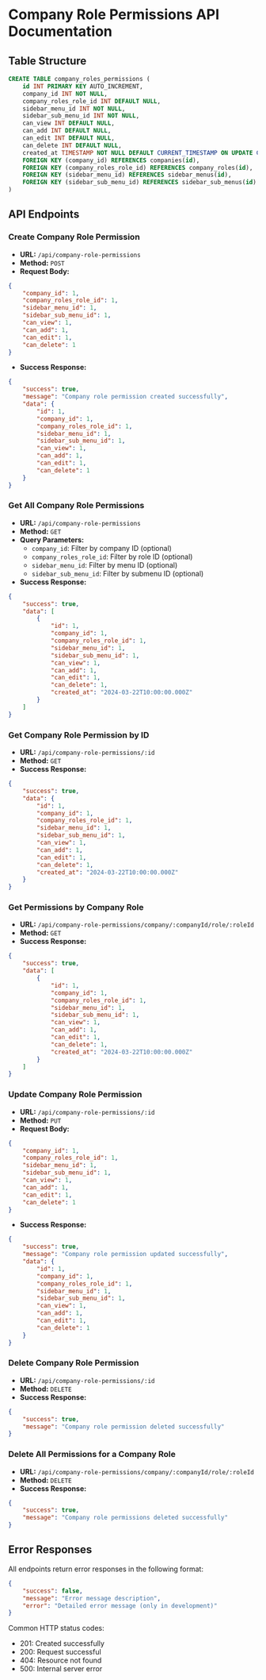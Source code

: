 # Company Role Permissions API Documentation

## Table Structure
```sql
CREATE TABLE company_roles_permissions (
	id INT PRIMARY KEY AUTO_INCREMENT,
	company_id INT NOT NULL,
	company_roles_role_id INT DEFAULT NULL,
	sidebar_menu_id INT NOT NULL,
	sidebar_sub_menu_id INT NOT NULL,
	can_view INT DEFAULT NULL,
	can_add INT DEFAULT NULL,
	can_edit INT DEFAULT NULL,
	can_delete INT DEFAULT NULL,
	created_at TIMESTAMP NOT NULL DEFAULT CURRENT_TIMESTAMP ON UPDATE CURRENT_TIMESTAMP,
	FOREIGN KEY (company_id) REFERENCES companies(id),
	FOREIGN KEY (company_roles_role_id) REFERENCES company_roles(id),
	FOREIGN KEY (sidebar_menu_id) REFERENCES sidebar_menus(id),
	FOREIGN KEY (sidebar_sub_menu_id) REFERENCES sidebar_sub_menus(id)
)
```

## API Endpoints

### Create Company Role Permission
- **URL:** `/api/company-role-permissions`
- **Method:** `POST`
- **Request Body:**
```json
{
	"company_id": 1,
	"company_roles_role_id": 1,
	"sidebar_menu_id": 1,
	"sidebar_sub_menu_id": 1,
	"can_view": 1,
	"can_add": 1,
	"can_edit": 1,
	"can_delete": 1
}
```
- **Success Response:**
```json
{
	"success": true,
	"message": "Company role permission created successfully",
	"data": {
		"id": 1,
		"company_id": 1,
		"company_roles_role_id": 1,
		"sidebar_menu_id": 1,
		"sidebar_sub_menu_id": 1,
		"can_view": 1,
		"can_add": 1,
		"can_edit": 1,
		"can_delete": 1
	}
}
```

### Get All Company Role Permissions
- **URL:** `/api/company-role-permissions`
- **Method:** `GET`
- **Query Parameters:**
  - `company_id`: Filter by company ID (optional)
  - `company_roles_role_id`: Filter by role ID (optional)
  - `sidebar_menu_id`: Filter by menu ID (optional)
  - `sidebar_sub_menu_id`: Filter by submenu ID (optional)
- **Success Response:**
```json
{
	"success": true,
	"data": [
		{
			"id": 1,
			"company_id": 1,
			"company_roles_role_id": 1,
			"sidebar_menu_id": 1,
			"sidebar_sub_menu_id": 1,
			"can_view": 1,
			"can_add": 1,
			"can_edit": 1,
			"can_delete": 1,
			"created_at": "2024-03-22T10:00:00.000Z"
		}
	]
}
```

### Get Company Role Permission by ID
- **URL:** `/api/company-role-permissions/:id`
- **Method:** `GET`
- **Success Response:**
```json
{
	"success": true,
	"data": {
		"id": 1,
		"company_id": 1,
		"company_roles_role_id": 1,
		"sidebar_menu_id": 1,
		"sidebar_sub_menu_id": 1,
		"can_view": 1,
		"can_add": 1,
		"can_edit": 1,
		"can_delete": 1,
		"created_at": "2024-03-22T10:00:00.000Z"
	}
}
```

### Get Permissions by Company Role
- **URL:** `/api/company-role-permissions/company/:companyId/role/:roleId`
- **Method:** `GET`
- **Success Response:**
```json
{
	"success": true,
	"data": [
		{
			"id": 1,
			"company_id": 1,
			"company_roles_role_id": 1,
			"sidebar_menu_id": 1,
			"sidebar_sub_menu_id": 1,
			"can_view": 1,
			"can_add": 1,
			"can_edit": 1,
			"can_delete": 1,
			"created_at": "2024-03-22T10:00:00.000Z"
		}
	]
}
```

### Update Company Role Permission
- **URL:** `/api/company-role-permissions/:id`
- **Method:** `PUT`
- **Request Body:**
```json
{
	"company_id": 1,
	"company_roles_role_id": 1,
	"sidebar_menu_id": 1,
	"sidebar_sub_menu_id": 1,
	"can_view": 1,
	"can_add": 1,
	"can_edit": 1,
	"can_delete": 1
}
```
- **Success Response:**
```json
{
	"success": true,
	"message": "Company role permission updated successfully",
	"data": {
		"id": 1,
		"company_id": 1,
		"company_roles_role_id": 1,
		"sidebar_menu_id": 1,
		"sidebar_sub_menu_id": 1,
		"can_view": 1,
		"can_add": 1,
		"can_edit": 1,
		"can_delete": 1
	}
}
```

### Delete Company Role Permission
- **URL:** `/api/company-role-permissions/:id`
- **Method:** `DELETE`
- **Success Response:**
```json
{
	"success": true,
	"message": "Company role permission deleted successfully"
}
```

### Delete All Permissions for a Company Role
- **URL:** `/api/company-role-permissions/company/:companyId/role/:roleId`
- **Method:** `DELETE`
- **Success Response:**
```json
{
	"success": true,
	"message": "Company role permissions deleted successfully"
}
```

## Error Responses
All endpoints return error responses in the following format:
```json
{
	"success": false,
	"message": "Error message description",
	"error": "Detailed error message (only in development)"
}
```

Common HTTP status codes:
- 201: Created successfully
- 200: Request successful
- 404: Resource not found
- 500: Internal server error